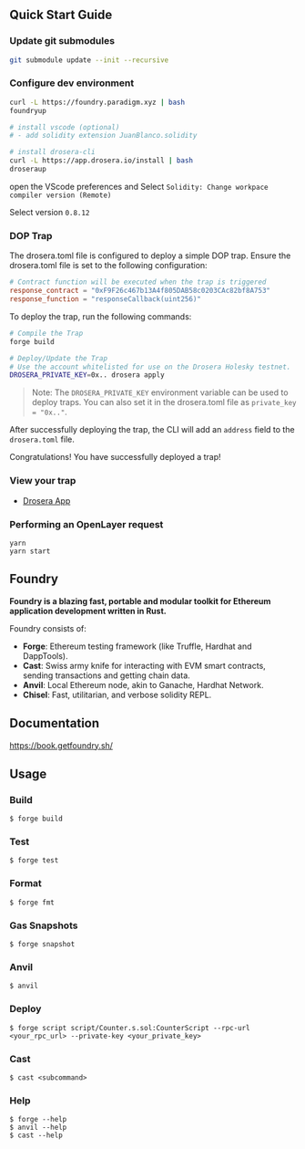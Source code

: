 ## Quick Start Guide

### Update git submodules

```bash
git submodule update --init --recursive
```

### Configure dev environment

```bash
curl -L https://foundry.paradigm.xyz | bash
foundryup

# install vscode (optional)
# - add solidity extension JuanBlanco.solidity

# install drosera-cli
curl -L https://app.drosera.io/install | bash
droseraup
```

open the VScode preferences and Select `Solidity: Change workpace compiler version (Remote)`

Select version `0.8.12`

### DOP Trap

The drosera.toml file is configured to deploy a simple DOP trap. Ensure the drosera.toml file is set to the following configuration:

```toml
# Contract function will be executed when the trap is triggered
response_contract = "0xF9F26c467b13A4f805DAB58c0203CAc82bf8A753"
response_function = "responseCallback(uint256)"
```

To deploy the trap, run the following commands:

```bash
# Compile the Trap
forge build

# Deploy/Update the Trap
# Use the account whitelisted for use on the Drosera Holesky testnet.
DROSERA_PRIVATE_KEY=0x.. drosera apply
```

> Note: The `DROSERA_PRIVATE_KEY` environment variable can be used to deploy traps. You can also set it in the drosera.toml file as `private_key = "0x.."`.

After successfully deploying the trap, the CLI will add an `address` field to the `drosera.toml` file.

Congratulations! You have successfully deployed a trap!

### View your trap

- [Drosera App](https://app.drosera.io/)

### Performing an OpenLayer request

```shell
yarn
yarn start
```

## Foundry

**Foundry is a blazing fast, portable and modular toolkit for Ethereum application development written in Rust.**

Foundry consists of:

- **Forge**: Ethereum testing framework (like Truffle, Hardhat and DappTools).
- **Cast**: Swiss army knife for interacting with EVM smart contracts, sending transactions and getting chain data.
- **Anvil**: Local Ethereum node, akin to Ganache, Hardhat Network.
- **Chisel**: Fast, utilitarian, and verbose solidity REPL.

## Documentation

https://book.getfoundry.sh/

## Usage

### Build

```shell
$ forge build
```

### Test

```shell
$ forge test
```

### Format

```shell
$ forge fmt
```

### Gas Snapshots

```shell
$ forge snapshot
```

### Anvil

```shell
$ anvil
```

### Deploy

```shell
$ forge script script/Counter.s.sol:CounterScript --rpc-url <your_rpc_url> --private-key <your_private_key>
```

### Cast

```shell
$ cast <subcommand>
```

### Help

```shell
$ forge --help
$ anvil --help
$ cast --help
```
